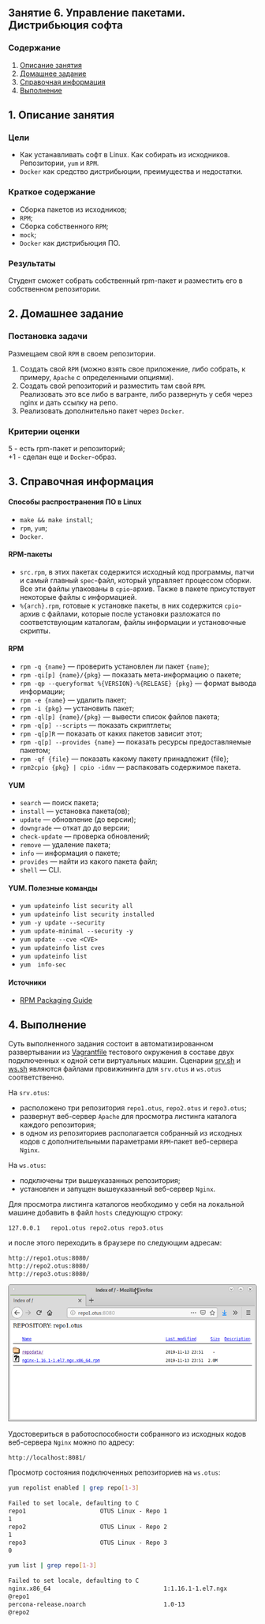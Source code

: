 ## Занятие 6. Управление пакетами. Дистрибьюция софта  
### Содержание
1. [Описание занятия](#description)  
2. [Домашнее задание](#homework)  
3. [Справочная информация](#info)  
4. [Выполнение](#exec)  
      

## 1. Описание занятия <a name="description"></a>
### Цели
- Как устанавливать софт в Linux. Как собирать из исходников. Репозитории, `yum` и `RPM`.  
- `Docker` как средство дистрибьюции, преимущества и недостатки.  

### Краткое содержание    
- Сборка пакетов из исходников;  
- `RPM`;  
- Сборка собственного `RPM`;
- `mock`;
- `Docker` как дистрибьюция ПО.

### Результаты  
Студент сможет собрать собственный rpm-пакет и разместить его в собственном репозитории.

## 2. Домашнее задание  <a name="homework"></a>
### Постановка задачи  
Размещаем свой `RPM` в своем репозитории.  
1) Создать свой `RPM` (можно взять свое приложение, либо собрать, к примеру, `Apache` с определенными опциями).  
2) Создать свой репозиторий и разместить там свой `RPM`.  
Реализовать это все либо в вагранте, либо развернуть у себя через nginx и дать ссылку на репо.  
3) Реализовать дополнительно пакет через `Docker`.  

### Критерии оценки  
5 - есть rpm-пакет и репозиторий;  
+1 - сделан еще и `Docker`-образ.   

## 3. Справочная информация <a name="info"></a>  
#### Способы распространения ПО в Linux
- `make && make install`;  
- `rpm`, `yum`;  
- `Docker`.

#### RPM-пакеты  
- `src.rpm`, в этих пакетах содержится исходный код программы, патчи и самый главный `spec`-файл, который управляет процессом сборки. Все эти файлы упакованы в `cpio`-архив. Также в пакете присутствует некоторые файлы с информацией.  
- `%{arch}.rpm`, готовые к установке пакеты, в них содержится `cpio`-архив с файлами, которые после установки разложатся по соответствующим каталогам, файлы информации и установочные скрипты. 

#### RPM  
- `rpm -q {name}` — проверить установлен ли пакет `{name}`;  
- `rpm -qi[p] {name}/{pkg}` — показать мета-информацию о пакете;  
- `rpm -qp --queryformat %{VERSION}-%{RELEASE} {pkg}` — формат вывода информации;  
- `rpm -e {name}` — удалить пакет;  
- `rpm -i {pkg}` — установить пакет;  
- `rpm -ql[p] {name}/{pkg}` — вывести список файлов пакета;  
- `rpm -q[p] --scripts` — показать скриптлеты;  
- `rpm -q[p]R` — показать от каких пакетов зависит этот;  
- `rpm -q[p] --provides {name}` — показать ресурсы предоставляемые пакетом;  
- `rpm -qf {file}` — показать какому пакету принадлежит {file};  
- `rpm2cpio {pkg} | cpio -idmv` — распаковать содержимое пакета.  

#### YUM
- `search` — поиск пакета;  
- `install` — установка пакета(ов);  
- `update` — обновление (до версии);  
- `downgrade` — откат до до версии;  
- `check-update` — проверка обновлений;  
- `remove` — удаление пакета;  
- `info` — информация о пакете;  
- `provides` — найти из какого пакета файл;  
- `shell` — CLI.  

#### YUM. Полезные команды
- `yum updateinfo list security all`  
- `yum updateinfo list security installed`  
- `yum -y update --security`  
- `yum update-minimal --security -y`  
- `yum update --cve <CVE>`  
- `yum updateinfo list cves`  
- `yum updateinfo list`  
- `yum  info-sec`  

#### Источники  
- [RPM Packaging Guide](https://rpm-packaging-guide.github.io/)  


## 4. Выполнение <a name="exec"></a> 

Суть выполненного задания состоит в автоматизированном развертывании из [Vagrantfile](https://github.com/che-a/OTUS_LinuxAdministrator/blob/master/lesson_06/Vagrantfile) тестового окружения в составе двух подключенных к одной сети виртуальных машин. Сценарии [srv.sh](https://github.com/che-a/OTUS_LinuxAdministrator/blob/master/lesson_06/srv.sh) и [ws.sh](https://github.com/che-a/OTUS_LinuxAdministrator/blob/master/lesson_06/ws.sh) являются файлами провижининга для `srv.otus` и `ws.otus` соответственно.  

На `srv.otus`:  
- расположено три репозитория `repo1.otus`, `repo2.otus` и `repo3.otus`;  
- развернут веб-сервер `Apache` для просмотра листинга каталога каждого репозитория;  
- в одном из репозиториев располагается собранный из исходных кодов с дополнительными параметрами `RPM`-пакет веб-сервера `Nginx`.  

На `ws.otus`:  
- подключены три вышеуказанных репозитория;  
- установлен и запущен вышеуказанный веб-сервер `Nginx`.  

Для просмотра листинга каталогов необходимо у себя на локальной машине добавить в файл `hosts` следующую строку:
```console
127.0.0.1   repo1.otus repo2.otus repo3.otus
```
и после этого переходить в браузере по следующим адресам:  
```
http://repo1.otus:8080/
http://repo2.otus:8080/
http://repo3.otus:8080/
```
![alt text](screenshots/screen1-repo1.otus.png "Листинг каталога репозитория")​


Удостовериться в работоспособности собранного из исходных кодов веб-сервера `Nginx` можно по адресу:  
```
http://localhost:8081/
```

Просмотр состояния подключенных репозиториев на `ws.otus`:  
```bash
yum repolist enabled | grep repo[1-3]
```
```console
Failed to set locale, defaulting to C
repo1                     OTUS Linux - Repo 1                                 1
repo2                     OTUS Linux - Repo 2                                 1
repo3                     OTUS Linux - Repo 3                                 0
```
```bash
yum list | grep repo[1-3]
```
```console
Failed to set locale, defaulting to C
nginx.x86_64                                1:1.16.1-1.el7.ngx         @repo1   
percona-release.noarch                      1.0-13                     @repo2   
```
